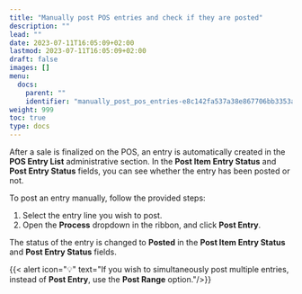 ```yaml
---
title: "Manually post POS entries and check if they are posted"
description: ""
lead: ""
date: 2023-07-11T16:05:09+02:00
lastmod: 2023-07-11T16:05:09+02:00
draft: false
images: []
menu:
  docs:
    parent: ""
    identifier: "manually_post_pos_entries-e8c142fa537a38e867706bb3353ac465"
weight: 999
toc: true
type: docs
---
```


After a sale is finalized on the POS, an entry is automatically created in the **POS Entry List** administrative section. In the **Post Item Entry Status** and **Post Entry Status** fields, you can see whether the entry has been posted or not. 

To post an entry manually, follow the provided steps:

1. Select the entry line you wish to post. 
2. Open the **Process** dropdown in the ribbon, and click **Post Entry**.       

  The status of the entry is changed to **Posted** in the **Post Item Entry Status** and **Post Entry Status** fields.

{{< alert icon="💡" text="If you wish to simultaneously post multiple entries, instead of <b>Post Entry</b>, use the <b>Post Range</b> option."/>}}



